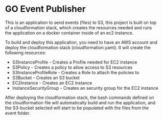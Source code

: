 # GO Event Publisher

This is an application to send events (files) to S3, this project is built on top of a cloudformation stack, which creates the resources needed and runs the application on a docker container inside of an ec2 instance.

To build and deploy this application, you need to have an AWS account and deploy the cloudformation stack (cloudformation.yaml).
It will create the following resources:

* S3InstanceProfile - Creates a Profile needed for EC2 instance
* S3Policy - Creates a policy to allow access to S3 resources
* S3InstanceProfileRole - Creates a Role to attach the policies to
* S3Bucket - Creates an S3 bucket
* EC2Instance - Creates an EC2 instance
* InstanceSecurityGroup - Creates an security group for the EC2 instance

After deploying the cloudformation stack, the bash commands defined on the cloudformation file will automatically build and run the application, and the S3-bucket selected will start to be populated with the files from the event folder.